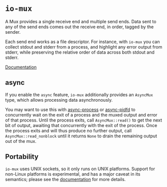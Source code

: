 # `io-mux`

A Mux provides a single receive end and multiple send ends. Data sent to any of
the send ends comes out the receive end, in order, tagged by the sender.

Each send end works as a file descriptor. For instance, with `io-mux` you can
collect stdout and stderr from a process, and highlight any error output from
stderr, while preserving the relative order of data across both stdout and
stderr.

[Documentation](https://docs.rs/io-mux)

## async

If you enable the `async` feature, `io-mux` additionally provides an `AsyncMux`
type, which allows processing data asynchronously.

You may want to use this with
[async-process](https://crates.io/crates/async-process) or
[async-pidfd](https://crates.io/crates/async-pidfd) to concurrently wait on the
exit of a process and the muxed output and error of that process. Until the
process exits, call `AsyncMux::read()` to get the next bit of output, awaiting
that concurrently with the exit of the process. Once the process exits and will
thus produce no further output, call `AsyncMux::read_nonblock` until it returns
`None` to drain the remaining output out of the mux.

## Portability

`io-mux` uses UNIX sockets, so it only runs on UNIX platforms. Support for
non-Linux platforms is experimental, and has a major caveat in its semantics;
please see the [documentation](https://docs.rs/io-mux) for more details.
